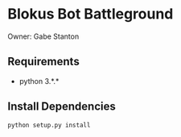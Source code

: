 # Blokus Bot Battleground

Owner: Gabe Stanton

## Requirements

- python 3.\*.\*

## Install Dependencies

`python setup.py install`
